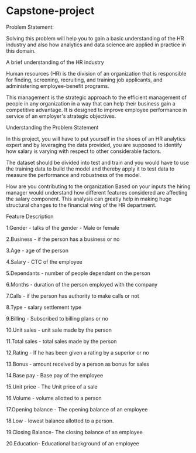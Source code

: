 # Capstone-project
Problem Statement:

Solving this problem will help you to gain a basic understanding of the HR industry and also how analytics and data science are applied in practice in this domain.

A brief understanding of the HR industry

Human resources (HR) is the division of an organization that is responsible for finding, screening, recruiting, and training job applicants, and administering employee-benefit programs.

This management is the strategic approach to the efficient management of people in any organization in a way that can help their business gain a competitive advantage. It is designed to improve employee performance in service of an employer's strategic objectives.

Understanding the Problem Statement

In this project, you will have to put yourself in the shoes of an HR analytics expert and by leveraging the data provided, you are supposed to identify how salary is varying with respect to other considerable factors.

The dataset should be divided into test and train and you would have to use the training data to build the model and thereby apply it to test data to measure the performance and robustness of the model.


How are you contributing to the organization
Based on your inputs the hiring manager would understand how different features considered are affecting the salary component. This analysis can greatly help in making huge structural changes to the financial wing of the HR department.




Feature Description

1.Gender - talks of the gender - Male or female

2.Business - if the person has a business or no

3.Age - age of the person

4.Salary - CTC of the employee

5.Dependants - number of people dependant on the person

6.Months - duration of the person employed with the company

7.Calls - if the person has authority to make calls or not

8.Type - salary settlement type

9.Billing - Subscribed to billing plans or no

10.Unit sales - unit sale made by the person

11.Total sales - total sales made by the person

12.Rating - If he has been given a rating by a superior or no

13.Bonus - amount received by a person as bonus for sales

14.Base pay - Base pay of the employee

15.Unit price - The Unit price of a sale

16.Volume - volume allotted to a person

17.Opening balance - The opening balance of an employee

18.Low - lowest balance allotted to a person.

19.Closing Balance- The closing balance of an employee

20.Education- Educational background of an employee

